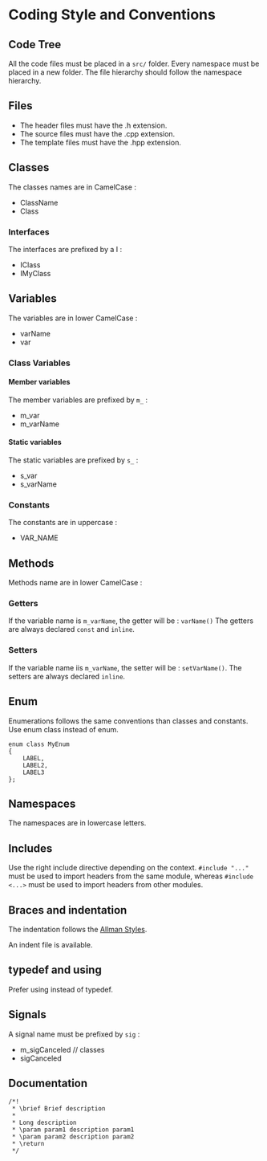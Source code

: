 # Coding Style and Conventions

## Code Tree

All the code files must be placed in a `src/` folder.
Every namespace must be placed in a new folder. The file hierarchy should
follow the namespace hierarchy.

## Files

* The header files must have the .h extension.
* The source files must have the .cpp extension.
* The template files must have the .hpp extension.

## Classes 

The classes names are in CamelCase :

* ClassName
* Class

### Interfaces

The interfaces are prefixed by a I :

* IClass
* IMyClass

## Variables

The variables are in lower CamelCase : 

* varName
* var

### Class Variables

#### Member variables 

The member variables are prefixed by `m_` :

* m\_var
* m\_varName

#### Static variables

The static variables are prefixed by `s_` :

* s\_var
* s\_varName

### Constants

The constants are in uppercase :

* VAR\_NAME

## Methods 

Methods name are in lower CamelCase : 

### Getters 

If the variable name is `m_varName`, the getter will be : `varName()`
The getters are always declared `const` and `inline`.

### Setters

If the variable name iis `m_varName`, the setter will be : `setVarName()`.
The setters are always declared `inline`.

## Enum

Enumerations follows the same conventions than classes and constants.
Use enum class instead of enum.

```
enum class MyEnum
{
	LABEL,
	LABEL2,
	LABEL3
};
```

## Namespaces

The namespaces are in lowercase letters.

## Includes

Use the right include directive depending on the context. `#include "..."` must
be used to import headers from the same module, whereas `#include <...>` must be
used to import headers from other modules.

## Braces and indentation

The indentation follows the 
[Allman
Styles](https://fr.wikipedia.org/wiki/Style_d%27indentation#Style_Allman).

An indent file is available.

## typedef and using

Prefer using instead of typedef.

## Signals

A signal name must be prefixed by `sig` :

* m_sigCanceled // classes
* sigCanceled  

## Documentation

```
/*!
 * \brief Brief description
 * 
 * Long description
 * \param param1 description param1
 * \param param2 description param2
 * \return 
 */
```

